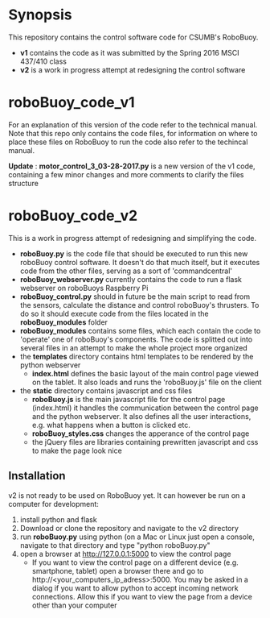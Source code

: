 # Synopsis
This repository contains the control software code for CSUMB's RoboBuoy.
*  **v1** contains the code as it was submitted by the Spring 2016 MSCI 437/410 class
*  **v2** is a work in progress attempt at redesigning the control software

# roboBuoy_code_v1
For an explanation of this version of the code refer to the technical manual.
Note that this repo only contains the code files, for information on where to place these files on RoboBuoy to run the code also refer to the techincal manual.

**Update** : **motor_control_3_03-28-2017.py** is a new version of the v1 code, containing a few minor changes and more comments to clarify the files structure

# roboBuoy_code_v2
This is a work in progress attempt of redesigning and simplifying the code.

* **roboBuoy.py** is the code file that should be executed to run this new roboBuoy control software. It doesn't do that much itself, but it executes code from the other files, serving as a sort of 'commandcentral'
* **roboBuoy_webserver.py** currently contains the code to run a flask webserver on roboBuoys Raspberry Pi
* **roboBuoy_control.py** should in future be the main script to read from the sensors, calculate the distance and control roboBuoy's thrusters. To do so it should execute code from the files located in the **roboBuoy_modules** folder
* **roboBuoy_modules** contains some files, which each contain the code to 'operate' one of roboBuoy's components. The code is splitted out into several files in an attempt to make the whole project more organized
* the **templates** directory contains html templates to be rendered by the python webserver
  * **index.html** defines the basic layout of the main control page viewed on the tablet. It also loads and runs the 'roboBuoy.js' file on the client
* the **static** directory contains javascript and css files 
  * **roboBuoy.js** is the main javascript file for the control page (index.html) it handles the communication between the control page and the python webserver. It also defines all the user interactions, e.g. what happens when a button is clicked etc.
  * **roboBuoy_styles.css** changes the apperance of the control page
  * the jQuery files are libraries containing prewritten javascript and css to make the page look nice
  
## Installation
v2 is not ready to be used on RoboBuoy yet. It can however be run on a computer for development:
1. install python and flask 
2. Download or clone the repository and navigate to the v2 directory
3. run **roboBuoy.py** using python (on a Mac or Linux just open a console, navigate to that directory and type "python roboBuoy.py"
4. open a browser at http://127.0.0.1:5000 to view the control page
   * If you want to view the control page on a different device (e.g. smartphone, tablet) open a browser there and go to http://<your_computers_ip_adress>:5000. You may be asked in a dialog if you want to allow python to accept incoming network connections. Allow this if you want to view the page from a device other than your computer
